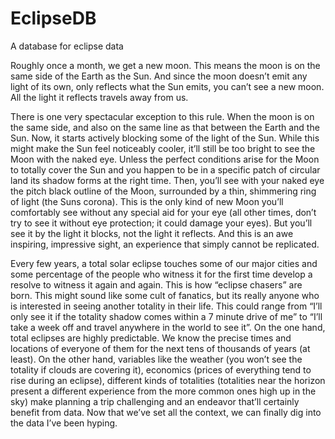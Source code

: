 # EclipseDB
A database for eclipse data

Roughly once a month, we get a new moon. This means the moon is on the same side of the Earth as the Sun. And since the moon doesn’t emit any light of its own, only reflects what the Sun emits, you can’t see a new moon. All the light it reflects travels away from us.

There is one very spectacular exception to this rule. When the moon is on the same side, and also on the same line as that between the Earth and the Sun. Now, it starts actively blocking some of the light of the Sun. While this might make the Sun feel noticeably cooler, it’ll still be too bright to see the Moon with the naked eye. Unless the perfect conditions arise for the Moon to totally cover the Sun and you happen to be in a specific patch of circular land its shadow forms at the right time. Then, you’ll see with your naked eye the pitch black outline of the Moon, surrounded by a thin, shimmering ring of light (the Suns corona). This is the only kind of new Moon you’ll comfortably see without any special aid for your eye (all other times, don’t try to see it without eye protection; it could damage your eyes). But you’ll see it by the light it blocks, not the light it reflects. And this is an awe inspiring, impressive sight, an experience that simply cannot be replicated.

Every few years, a total solar eclipse touches some of our major cities and some percentage of the people who witness it for the first time develop a resolve to witness it again and again. This is how “eclipse chasers” are born. This might sound like some cult of fanatics, but its really anyone who is interested in seeing another totality in their life. This could range from “I’ll only see it if the totality shadow comes within a 7 minute drive of me” to “I’ll take a week off and travel anywhere in the world to see it”. On the one hand, total eclipses are highly predictable. We know the precise times and locations of everyone of them for the next tens of thousands of years (at least). On the other hand, variables like the weather (you won’t see the totality if clouds are covering it), economics (prices of everything tend to rise during an eclipse), different kinds of totalities (totalities near the horizon present a different experience from the more common ones high up in the sky) make planning a trip challenging and an endeavor that’ll certainly benefit from data. Now that we’ve set all the context, we can finally dig into the data I’ve been hyping.
